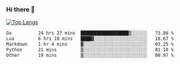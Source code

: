 ### Hi there 👋

<!--
**3Xpl0it3r/3Xpl0it3r** is a ✨ _special_ ✨ repository because its `README.md` (this file) appears on your GitHub profile.

Here are some ideas to get you started:

- 🔭 I’m currently working on ...
- 🌱 I’m currently learning ...
- 👯 I’m looking to collaborate on ...
- 🤔 I’m looking for help with ...
- 💬 Ask me about ...
- 📫 How to reach me: ...
- 😄 Pronouns: ...
- ⚡ Fun fact: ...
-->


[![Top Langs](https://github-readme-stats.vercel.app/api/top-langs/?username=3Xpl0it3r&layout=compact)](https://github.com/3Xpl0it3r/3Xpl0it3r)

<!--START_SECTION:waka-->

```txt
Go          24 hrs 27 mins  ██████████████████▒░░░░░░   73.86 %
Lua         6 hrs 10 mins   ████▓░░░░░░░░░░░░░░░░░░░░   18.67 %
Markdown    1 hr 4 mins     ▓░░░░░░░░░░░░░░░░░░░░░░░░   03.25 %
Python      21 mins         ▒░░░░░░░░░░░░░░░░░░░░░░░░   01.10 %
Other       19 mins         ▒░░░░░░░░░░░░░░░░░░░░░░░░   00.97 %
```

<!--END_SECTION:waka-->

